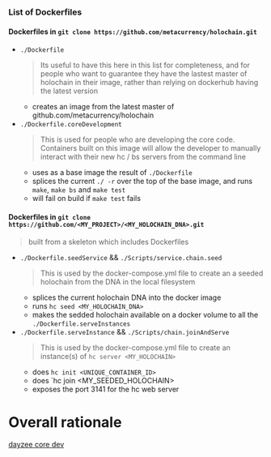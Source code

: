 ### List of Dockerfiles

#### Dockerfiles in `git clone https://github.com/metacurrency/holochain.git`

* `./Dockerfile`
  > Its useful to have this here in this list for completeness, and for people who want to guarantee they have the lastest master of holochain in their image, rather than relying on dockerhub having the latest version
  * creates an image from the latest master of github.com/metacurrency/holochain
* `./Dockerfile.coreDevelopment`
  > This is used for people who are developing the core code. Containers built on this image will allow the developer to manually interact with their new hc / bs servers from the command line
  * uses as a base image the result of `./Dockerfile`
  * splices the current `./ -r` over the top of the base image, and runs `make`, `make bs` and `make test`
  * will fail on build if `make test` fails

#### Dockerfiles in `git clone https://github.com/<MY_PROJECT>/<MY_HOLOCHAIN_DNA>.git`
  > built from a skeleton which includes Dockerfiles
* `./Dockerfile.seedService` && `./Scripts/service.chain.seed`
  > This is used by the docker-compose.yml file to create an a seeded holochain from the DNA in the local filesystem
  * splices the current holochain DNA into the docker image
  * runs `hc seed <MY_HOLOCHAIN_DNA>`
  * makes the sedded holochain available on a docker volume to all the `./Dockerfile.serveInstances`
* `./Dockerfile.serveInstance` && `./Scripts/chain.joinAndServe`
  > This is used by the docker-compose.yml file to create an instance(s) of `hc server <MY_HOLOCHAIN>`
  * does `hc init <UNIQUE_CONTAINER_ID>`
  * does `hc join <MY_SEEDED_HOLOCHAIN>
  * exposes the port 3141 for the hc web server
  
# Overall rationale



[dayzee core dev](dayzeecoredev)